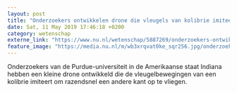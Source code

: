 ```yaml
---
layout: post
title: "Onderzoekers ontwikkelen drone die vleugels van kolibrie imiteert"
date: Sat, 11 May 2019 17:46:18 +0200
category: wetenschap
externe_link: "https://www.nu.nl/wetenschap/5887269/onderzoekers-ontwikkelen-drone-die-vleugels-van-kolibrie-imiteert.html"
feature_image: "https://media.nu.nl/m/wb3xrqvat0ke_sqr256.jpg/onderzoekers-ontwikkelen-drone-die-vleugels-van-kolibrie-imiteert.jpg"
---
```


Onderzoekers van de Purdue-universiteit in de Amerikaanse staat Indiana hebben een kleine drone ontwikkeld die de vleugelbewegingen van een kolibrie imiteert om razendsnel een andere kant op te vliegen.
